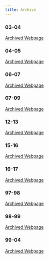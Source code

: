 ```yaml
--- 
title: Archive 
---
```


<style>
img {
    float: left;
    margin-right: 20px;
    width: 200px;
    align-self: center;
}

.row {
    display: flex;
    /* equal height of the children */
    margin: 10px 10px 30px 10px;
}

.col {}

</style>

<h3>03-04</h3>
<p><a href='static/03-04'>Archived Webpage</a></p>

<h3>04-05</h3>
<p><a href='static/04-05'>Archived Webpage</a></p>

<h3>06-07</h3>
<p><a href='static/06-07'>Archived Webpage</a></p>

<h3>07-09</h3>
<p><a href='static/07-09'>Archived Webpage</a></p>

<h3>12-13</h3>
<p><a href='static/12-13'>Archived Webpage</a></p>

<h3>15-16</h3>
<p><a href='static/15-16'>Archived Webpage</a></p>

<h3>16-17</h3>
<p><a href='static/16-17'>Archived Webpage</a></p>

<h3>97-98</h3>
<p><a href='static/97-98'>Archived Webpage</a></p>

<h3>98-99</h3>
<p><a href='static/98-99'>Archived Webpage</a></p>

<h3>99-04</h3>
<p><a href='static/99-04'>Archived Webpage</a></p>
